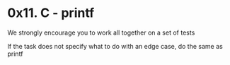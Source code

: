 # 0x11. C - printf



We strongly encourage you to work all together on a set of tests

If the task does not specify what to do with an edge case, do the same as printf
